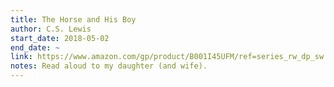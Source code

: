 ```yaml
---
title: The Horse and His Boy
author: C.S. Lewis
start_date: 2018-05-02
end_date: ~
link: https://www.amazon.com/gp/product/B001I45UFM/ref=series_rw_dp_sw
notes: Read aloud to my daughter (and wife).
---
```

